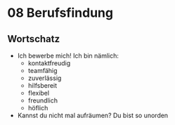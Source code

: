 # 08 Berufsfindung

## Wortschatz

* Ich bewerbe mich! Ich bin nämlich:
  * kontaktfreudig
  * teamfähig
  * zuverlässig
  * hilfsbereit
  * flexibel
  * freundlich
  * höflich
* Kannst du nicht mal aufräumen? Du bist so unorden

